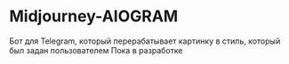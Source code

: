 # Midjourney-AIOGRAM
Бот для Telegram, который перерабатывает картинку в стиль, который был задан пользователем
Пока в разработке 
